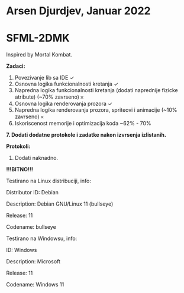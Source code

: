 
# Arsen Djurdjev, Januar 2022 #


# SFML-2DMK
Inspired by Mortal Kombat.

**Zadaci:**

1. Povezivanje lib sa IDE ✓
2. Osnovna logika funkcionalnosti kretanja ✓
3. Napredna logika funkcionalnosti kretanja (dodati naprednije fizicke atribute) (~70% zavrseno) 𐄂
4. Osnovna logika renderovanja prozora ✓
5. Napredna logika renderovanja prozora, spriteovi i animacije (~10% zavrseno) 𐄂
6. Iskoriscenost memorije i optimizacija koda ~62% - 70%
 
**7. Dodati dodatne protokole i zadatke nakon izvrsenja izlistanih.**


**Protokoli:**
1. Dodati naknadno.



**!!!BITNO!!!**

Testirano na Linux distribuciji, info:

Distributor ID:	Debian

Description:	Debian GNU/Linux 11 (bullseye)

Release:	11

Codename:	bullseye


Testirano na Windowsu, info:

ID: Windows

Description: Microsoft

Release: 11

Codename: Windows 11
